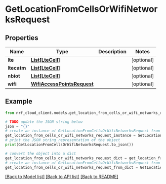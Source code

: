# GetLocationFromCellsOrWifiNetworksRequest


## Properties

Name | Type | Description | Notes
------------ | ------------- | ------------- | -------------
**lte** | [**List[LteCell]**](LteCell.md) |  | [optional] 
**ltecatm** | [**List[LteCell]**](LteCell.md) |  | [optional] 
**nbiot** | [**List[LteCell]**](LteCell.md) |  | [optional] 
**wifi** | [**WifiAccessPointsRequest**](WifiAccessPointsRequest.md) |  | [optional] 

## Example

```python
from nrf_cloud_client.models.get_location_from_cells_or_wifi_networks_request import GetLocationFromCellsOrWifiNetworksRequest

# TODO update the JSON string below
json = "{}"
# create an instance of GetLocationFromCellsOrWifiNetworksRequest from a JSON string
get_location_from_cells_or_wifi_networks_request_instance = GetLocationFromCellsOrWifiNetworksRequest.from_json(json)
# print the JSON string representation of the object
print(GetLocationFromCellsOrWifiNetworksRequest.to_json())

# convert the object into a dict
get_location_from_cells_or_wifi_networks_request_dict = get_location_from_cells_or_wifi_networks_request_instance.to_dict()
# create an instance of GetLocationFromCellsOrWifiNetworksRequest from a dict
get_location_from_cells_or_wifi_networks_request_from_dict = GetLocationFromCellsOrWifiNetworksRequest.from_dict(get_location_from_cells_or_wifi_networks_request_dict)
```
[[Back to Model list]](../README.md#documentation-for-models) [[Back to API list]](../README.md#documentation-for-api-endpoints) [[Back to README]](../README.md)


